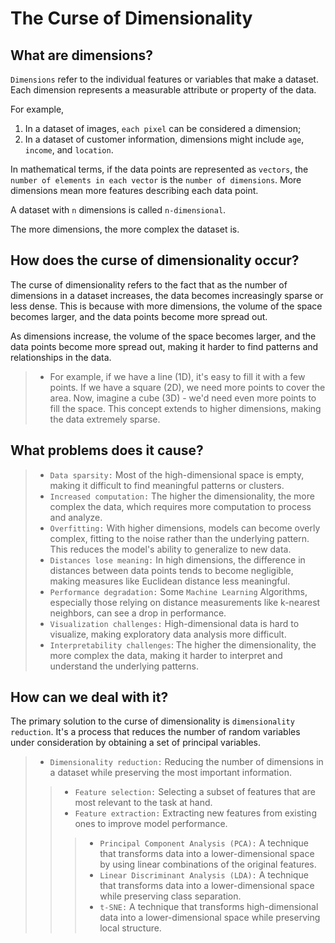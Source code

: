 # The Curse of Dimensionality

## What are dimensions?
`Dimensions` refer to the individual features or variables that make a dataset. Each dimension represents a measurable attribute or property of the data.

For example,
1. In a dataset of images,
  `each pixel` can be considered a dimension;
2. In a dataset of customer information, dimensions might include `age`, `income`, and `location`.

In mathematical terms, if the data points are represented as `vectors`, the `number of elements in each vector` is the `number of dimensions`. More dimensions mean more features describing each data point.

A dataset with `n` dimensions is called `n-dimensional`.

The more dimensions, the more complex the dataset is.

## How does the curse of dimensionality occur?

The curse of dimensionality refers to the fact that as the number of dimensions in a dataset increases, the data becomes increasingly sparse or less dense. This is because with more dimensions, the volume of the space becomes larger, and the data points become more spread out.

As dimensions increase, the volume of the space becomes larger, and the data points become more spread out, making it harder to find patterns and relationships in the data. 
> * For example, if we have a line (1D), it's easy to fill it with a few points. If we have a square (2D), we need more points to cover the area. Now, imagine a cube (3D) - we'd need even more points to fill the space. This concept extends to higher dimensions, making the data extremely sparse.

## What problems does it cause?
> * `Data sparsity:` Most of the high-dimensional space is empty, making it difficult to find meaningful patterns or clusters.
> * `Increased computation:` The higher the dimensionality, the more complex the data, which requires more computation to process and analyze.
> * `Overfitting:` With higher dimensions, models can become overly complex, fitting to the noise rather than the underlying pattern. This reduces the model's ability to generalize to new data.
> * `Distances lose meaning:` In high dimensions, the difference in distances between data points tends to become negligible, making measures like Euclidean distance less meaningful.
> * `Performance degradation:` Some `Machine Learning` Algorithms, especially those relying on distance measurements like k-nearest neighbors, can see a drop in performance.
> * `Visualization challenges:` High-dimensional data is hard to visualize, making exploratory data analysis more difficult.
> * `Interpretability challenges`: The higher the dimensionality, the more complex the data, making it harder to interpret and understand the underlying patterns.

## How can we deal with it?
The primary solution to the curse of dimensionality is `dimensionality reduction`. It's a process that reduces the number of random variables under consideration by obtaining a set of principal variables. 

> * `Dimensionality reduction:` Reducing the number of dimensions in a dataset while preserving the most important information.
>> * `Feature selection:` Selecting a subset of features that are most relevant to the task at hand.
>> * `Feature extraction:` Extracting new features from existing ones to improve model performance.
>>> * `Principal Component Analysis (PCA):` A technique that transforms data into a lower-dimensional space by using linear combinations of the original features.
>>> * `Linear Discriminant Analysis (LDA):` A technique that transforms data into a lower-dimensional space while preserving class separation.
>>> * `t-SNE:` A technique that transforms high-dimensional data into a lower-dimensional space while preserving local structure.
